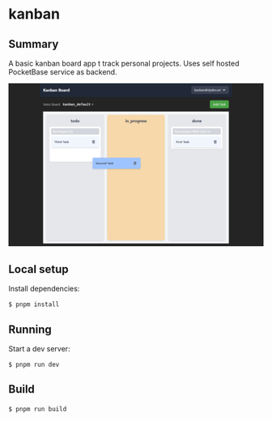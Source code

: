 # kanban

## Summary

A basic kanban board app t track personal projects. Uses self hosted PocketBase service as backend.

![alt screenshot](./screen.png)

## Local setup

Install dependencies:

```
$ pnpm install
```
## Running

Start a dev server:

```
$ pnpm run dev
```

## Build

```
$ pnpm run build
```
